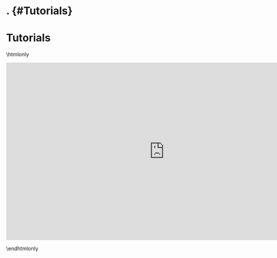 .     {#Tutorials}
===============
# Tutorials


\htmlonly


<iframe width="853" height="480" src="https://www.youtube.com/embed/a-T6ArdjnxE" frameborder="0" allow="accelerometer; autoplay; encrypted-media; gyroscope; picture-in-picture" allowfullscreen></iframe>


\endhtmlonly
